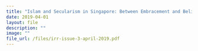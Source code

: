 ```yaml
---
title: "Islam and Secularism in Singapore: Between Embracement and Belief"
date: 2019-04-01
layout: file
description: ""
image: ""
file_url: /files/irr-issue-3-april-2019.pdf
---
```

